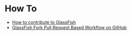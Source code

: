 # How To

* [How to contribute to GlassFish](COMMUNITY-CONTRIBUTION.md)
* [GlassFish Fork Pull Request Based Workflow on GitHub](glassfish-pullrequest.md)
